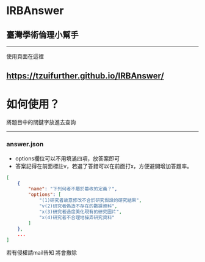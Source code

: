 # IRBAnswer

## 臺灣學術倫理小幫手

----------

使用頁面在這裡

https://tzuifurther.github.io/IRBAnswer/
----------

# 如何使用？

將題目中的關鍵字放進去查詢

----------


### answer.json

* options欄位可以不用填滿四項，放答案即可
* 答案記得在前面標註v，若選了答錯可以在前面打x，方便避開增加答題率。

```json
[
	{
		"name": "下列何者不屬於篡改的定義？",
		"options": [
			"(1)研究者故意修改不合於研究假設的研究結果",
			"v(2)研究者偽造不存在的數據資料",
			"x(3)研究者過度美化現有的研究圖片",
			"x(4)研究者不合理地操弄研究資料"
		]
	},
	...
]
```

若有侵權請mail告知 將會撤除
